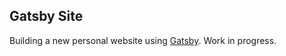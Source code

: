 ## Gatsby Site

Building a new personal website using [Gatsby](https://www.gatsbyjs.org/). Work in progress.
